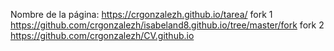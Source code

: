 Nombre de la página: https://crgonzalezh.github.io/tarea/
fork 1 https://github.com/crgonzalezh/isabeland8.github.io/tree/master/fork
fork 2 https://github.com/crgonzalezh/CV.github.io
